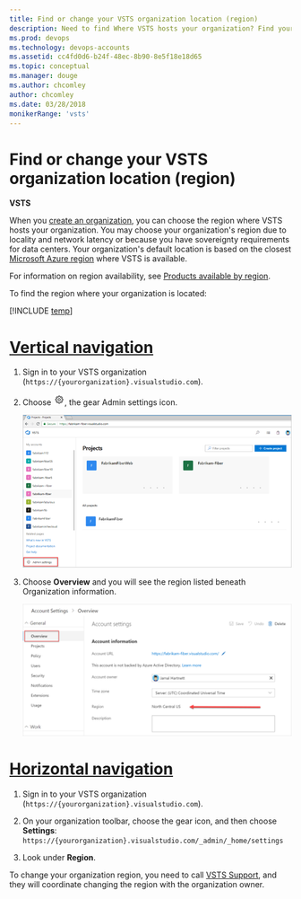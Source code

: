 ```yaml
---
title: Find or change your VSTS organization location (region)
description: Need to find Where VSTS hosts your organization? Find your organization's default location or update your VSTS organization location (region)
ms.prod: devops
ms.technology: devops-accounts
ms.assetid: cc4fd0d6-b24f-48ec-8b90-8e5f18e18d65
ms.topic: conceptual
ms.manager: douge
ms.author: chcomley
author: chcomley
ms.date: 03/28/2018
monikerRange: 'vsts'
---
```


# Find or change your VSTS organization location (region)

**VSTS**

When you [create an organization](create-organization-msa-or-work-student.md), you can choose the region where VSTS hosts your
organization.  You may choose your organization's region due to locality and network latency or because you have sovereignty
requirements for data centers.  Your organization's default location is based on the closest 
[Microsoft Azure region](https://azure.microsoft.com/en-us/regions) 
where VSTS is available.

For information on region availability, see [Products available by region](https://azure.microsoft.com/en-us/global-infrastructure/services/).

To find the region where your organization is located:

[!INCLUDE [temp](../../work/_shared/new-agile-hubs-feature.md)]

# [Vertical navigation](#tab/vertical)

1. Sign in to your VSTS organization (```https://{yourorganization}.visualstudio.com```).
2. Choose ![gear icon](../../_img/icons/gear-icon.png), the gear Admin settings icon.

   ![Choose the gear, Admin settings icon](_img/_shared/sign-in-1.png)

3. Choose **Overview** and you will see the region listed beneath Organization information.

   ![Find region in organization settings](_img/change-organization-location/organization-settings-region.png)

# [Horizontal navigation](#tab/horizontal)

1. Sign in to your VSTS organization (```https://{yourorganization}.visualstudio.com```).

2. On your organization toolbar, choose the gear icon, and then choose **Settings**: ```https://{yourorganization}.visualstudio.com/_admin/_home/settings```

3. Look under **Region**.

To change your organization region, you need to call [VSTS Support](https://visualstudio.microsoft.com/team-services/support), and 
they will coordinate changing the region with the organization owner.

